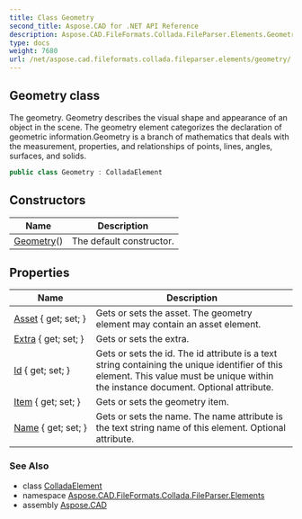 ```yaml
---
title: Class Geometry
second_title: Aspose.CAD for .NET API Reference
description: Aspose.CAD.FileFormats.Collada.FileParser.Elements.Geometry class. The geometry. Geometry describes the visual shape and appearance of an object in the scene. The geometry element categorizes the declaration of geometric information.Geometry is a branch of mathematics that deals with the measurement properties and relationships of points lines angles surfaces and solids
type: docs
weight: 7680
url: /net/aspose.cad.fileformats.collada.fileparser.elements/geometry/
---
```

## Geometry class

The geometry. Geometry describes the visual shape and appearance of an object in the scene. The geometry element categorizes the declaration of geometric information.Geometry is a branch of mathematics that deals with the measurement, properties, and relationships of points, lines, angles, surfaces, and solids.

```csharp
public class Geometry : ColladaElement
```

## Constructors

| Name | Description |
| --- | --- |
| [Geometry](geometry/)() | The default constructor. |

## Properties

| Name | Description |
| --- | --- |
| [Asset](../../aspose.cad.fileformats.collada.fileparser.elements/geometry/asset/) { get; set; } | Gets or sets the asset. The geometry element may contain an asset element. |
| [Extra](../../aspose.cad.fileformats.collada.fileparser.elements/geometry/extra/) { get; set; } | Gets or sets the extra. |
| [Id](../../aspose.cad.fileformats.collada.fileparser.elements/geometry/id/) { get; set; } | Gets or sets the id. The id attribute is a text string containing the unique identifier of this element. This value must be unique within the instance document. Optional attribute. |
| [Item](../../aspose.cad.fileformats.collada.fileparser.elements/geometry/item/) { get; set; } | Gets or sets the geometry item. |
| [Name](../../aspose.cad.fileformats.collada.fileparser.elements/geometry/name/) { get; set; } | Gets or sets the name. The name attribute is the text string name of this element. Optional attribute. |

### See Also

* class [ColladaElement](../colladaelement/)
* namespace [Aspose.CAD.FileFormats.Collada.FileParser.Elements](../../aspose.cad.fileformats.collada.fileparser.elements/)
* assembly [Aspose.CAD](../../)


